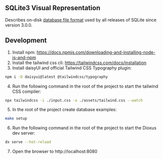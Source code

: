 ## SQLite3 Visual Representation

Describes on-disk [database file format](https://www.sqlite.org/fileformat2.html) used by all releases of SQLite since version 3.0.0.

## Development

1. Install npm: https://docs.npmjs.com/downloading-and-installing-node-js-and-npm
2. Install the tailwind css cli: https://tailwindcss.com/docs/installation
3. Install daisyUI and official Tailwind CSS Typography plugin:
```bash
npm i -D daisyui@latest @tailwindcss/typography

```
4. Run the following command in the root of the project to start the tailwind CSS compiler:

```bash
npx tailwindcss -i ./input.css -o ./assets/tailwind.css --watch
```

5. In the root of the project create database examples:

```bash
make setup
```

6. Run the following command in the root of the project to start the Dioxus dev server:

```bash
dx serve --hot-reload
```

7. Open the browser to http://localhost:8080
